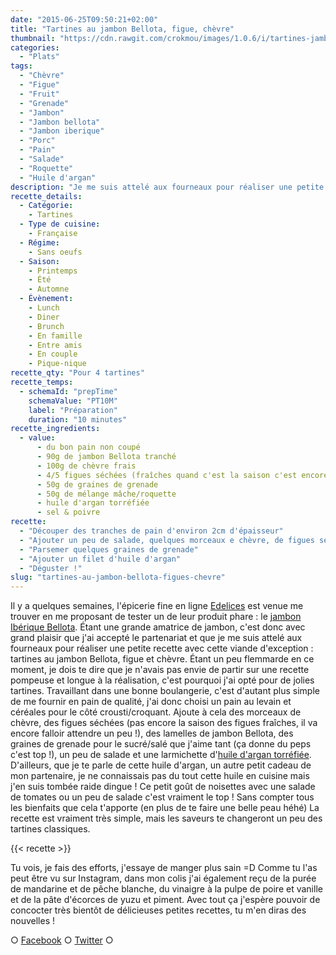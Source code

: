 ```yaml
---
date: "2015-06-25T09:50:21+02:00"
title: "Tartines au jambon Bellota, figue, chèvre"
thumbnail: "https://cdn.rawgit.com/crokmou/images/1.0.6/i/tartines-jambon-bellota-figue-chevre-grenade-crokmou-blog-3.jpg"
categories:
  - "Plats"
tags:
  - "Chèvre"
  - "Figue"
  - "Fruit"
  - "Grenade"
  - "Jambon"
  - "Jambon bellota"
  - "Jambon iberique"
  - "Porc"
  - "Pain"
  - "Salade"
  - "Roquette"
  - "Huile d'argan"
description: "Je me suis attelé aux fourneaux pour réaliser une petite recette avec cette viande d'exception : tartines au jambon Bellota, figue et chèvre."
recette_details:
  - Catégorie:
    - Tartines
  - Type de cuisine:
    - Française
  - Régime:
    - Sans oeufs
  - Saison:
    - Printemps
    - Été
    - Automne
  - Évènement:
    - Lunch
    - Diner
    - Brunch
    - En famille
    - Entre amis
    - En couple
    - Pique-nique
recette_qty: "Pour 4 tartines"
recette_temps:
  - schemaId: "prepTime"
    schemaValue: "PT10M"
    label: "Préparation"
    duration: "10 minutes"
recette_ingredients:
  - value:
      - du bon pain non coupé
      - 90g de jambon Bellota tranché
      - 100g de chèvre frais
      - 4/5 figues séchées (fraîches quand c'est la saison c'est encore mieux)
      - 50g de graines de grenade
      - 50g de mélange mâche/roquette
      - huile d'argan torréfiée
      - sel & poivre
recette:
  - "Découper des tranches de pain d'environ 2cm d'épaisseur"
  - "Ajouter un peu de salade, quelques morceaux e chèvre, de figues séchées et quelques lamelles de jambon"
  - "Parsemer quelques graines de grenade"
  - "Ajouter un filet d'huile d'argan"
  - "Déguster !"
slug: "tartines-au-jambon-bellota-figues-chevre"
---
```


Il y a quelques semaines, l'épicerie fine en ligne [Edelices](http://www.edelices.com) est venue me trouver en me proposant de tester un de leur produit phare : le [jambon Ibérique Bellota](http://www.edelices.com/viandes-salaisons/jambon-iberique-bellota.html). Étant une grande amatrice de jambon, c'est donc avec grand plaisir que j'ai accepté le partenariat et que je me suis attelé aux fourneaux pour réaliser une petite recette avec cette viande d'exception : tartines au jambon Bellota, figue et chèvre. Étant un peu flemmarde en ce moment, je dois te dire que je n'avais pas envie de partir sur une recette pompeuse et longue à la réalisation, c'est pourquoi j'ai opté pour de jolies tartines. Travaillant dans une bonne boulangerie, c'est d'autant plus simple de me fournir en pain de qualité, j'ai donc choisi un pain au levain et céréales pour le côté crousti/croquant. Ajoute à cela des morceaux de chèvre, des figues séchées (pas encore la saison des figues fraîches, il va encore falloir attendre un peu !), des lamelles de jambon Bellota, des graines de grenade pour le sucré/salé que j'aime tant (ça donne du peps c'est top !), un peu de salade et une larmichette d'[huile d'argan torréfiée](http://www.edelices.com/huile-argan-torrefiee-argania.html). D'ailleurs, que je te parle de cette huile d'argan, un autre petit cadeau de mon partenaire, je ne connaissais pas du tout cette huile en cuisine mais j'en suis tombée raide dingue ! Ce petit goût de noisettes avec une salade de tomates ou un peu de salade c'est vraiment le top ! Sans compter tous les bienfaits que cela t'apporte (en plus de te faire une belle peau héhé) La recette est vraiment très simple, mais les saveurs te changeront un peu des tartines classiques.

{{< recette >}}

Tu vois, je fais des efforts, j'essaye de manger plus sain =D Comme tu l'as peut être vu sur Instagram, dans mon colis j'ai également reçu de la purée de mandarine et de pêche blanche, du vinaigre à la pulpe de poire et vanille et de la pâte d'écorces de yuzu et piment. Avec tout ça j'espère pouvoir de concocter très bientôt de délicieuses petites recettes, tu m'en diras des nouvelles !

○ [Facebook](https://www.facebook.com/crokmou.blog) ○ [Twitter](https://twitter.com/Crokmou) ○
